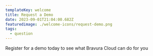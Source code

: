 ```yaml
---
templateKey: welcome
title: Request a Demo
date: 2023-09-01T21:04:00.682Z
featuredimage: ./welcome-icons/request-demo.png
tags:
  - question
---
```


Register for a demo today to see what Bravura Cloud can do for you

